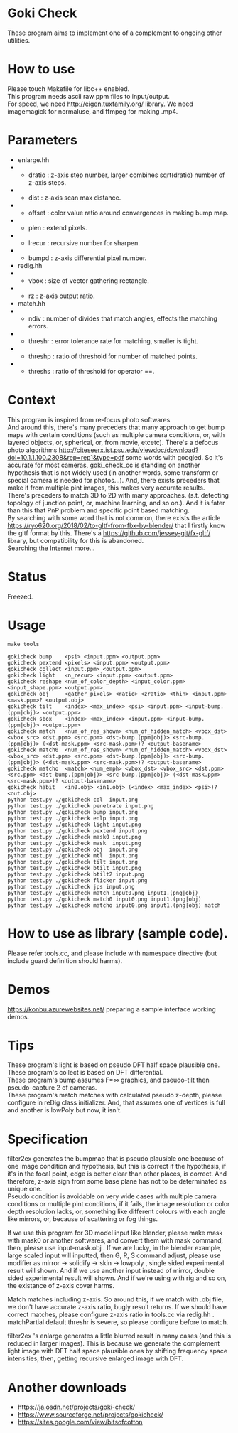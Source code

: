 # Goki Check
These program aims to implement one of a complement to ongoing other utilities.

# How to use
Please touch Makefile for libc++ enabled.  
This program needs ascii raw ppm files to input/output.  
For speed, we need http://eigen.tuxfamily.org/ library.
We need imagemagick for normaluse, and ffmpeg for making .mp4.

# Parameters
* enlarge.hh
* * dratio  : z-axis step number, larger combines sqrt(dratio) number of z-axis steps.
* * dist    : z-axis scan max distance.
* * offset  : color value ratio around convergences in making bump map.
* * plen    : extend pixels.
* * lrecur  : recursive number for sharpen.
* * bumpd   : z-axis differential pixel number.
* redig.hh
* * vbox : size of vector gathering rectangle.
* * rz   : z-axis output ratio.
* match.hh
* * ndiv    : number of divides that match angles, effects the matching errors.
* * threshr : error tolerance rate for matching, smaller is tight.
* * threshp : ratio of threshold for number of matched points.
* * threshs : ratio of threshold for operator ==.

# Context
This program is inspired from re-focus photo softwares.  
And around this, there's many preceders that many approach to get bump maps with certain conditions
(such as multiple camera conditions, or, with layered objects, or, spherical, or, from movie, etcetc).
There's a defocus photo algorithms http://citeseerx.ist.psu.edu/viewdoc/download?doi=10.1.1.100.2308&rep=rep1&type=pdf some words with googled. So it's accurate for most cameras, goki_check_cc is standing on another hypothesis that is not widely used (in another words, some transform or special camera is needed for photos...). And, there exists preceders that make it from multiple pint images, this makes very accurate results.  
There's preceders to match 3D to 2D with many approaches. (s.t. detecting topology of junction point, or, machine learning, and so on.). And it is fater than this that PnP problem and specific point based matching.  
By searching with some word that is not common, there exists the article https://ryo620.org/2018/02/to-gltf-from-fbx-by-blender/ that I firstly know the gltf format by this. There's a https://github.com/jessey-git/fx-gltf/ library, but compatibility for this is abandoned.  
Searching the Internet more...

# Status
Freezed.

# Usage
    make tools
    
    gokicheck bump    <psi> <input.ppm> <output.ppm>
    gokicheck pextend <pixels> <input.ppm> <output.ppm>
    gokicheck collect <input.ppm> <output.ppm>
    gokicheck light   <n_recur> <input.ppm> <output.ppm>
    gokicheck reshape <num_of_color_depth> <input_color.ppm> <input_shape.ppm> <output.ppm>
    gokicheck obj     <gather_pixels> <ratio> <zratio> <thin> <input.ppm> <mask.ppm>? <output.obj>
    gokicheck tilt    <index> <max_index> <psi> <input.ppm> <input-bump.(ppm|obj)> <output.ppm>
    gokicheck sbox    <index> <max_index> <input.ppm> <input-bump.(ppm|obj)> <output.ppm>
    gokicheck match   <num_of_res_shown> <num_of_hidden_match> <vbox_dst> <vbox_src> <dst.ppm> <src.ppm> <dst-bump.(ppm|obj)> <src-bump.(ppm|obj)> (<dst-mask.ppm> <src-mask.ppm>)? <output-basename>
    gokicheck match0  <num_of_res_shown> <num_of_hidden_match> <vbox_dst> <vbox_src> <dst.ppm> <src.ppm> <dst-bump.(ppm|obj)> <src-bump.(ppm|obj)> (<dst-mask.ppm> <src-mask.ppm>)? <output-basename>
    gokicheck matcho  <match> <num_emph> <vbox_dst> <vbox_src> <dst.ppm> <src.ppm> <dst-bump.(ppm|obj)> <src-bump.(ppm|obj)> (<dst-mask.ppm> <src-mask.ppm>)? <output-basename>
    gokicheck habit   <in0.obj> <in1.obj> (<index> <max_index> <psi>)? <out.obj>
    python test.py ./gokicheck col  input.png
    python test.py ./gokicheck penetrate input.png
    python test.py ./gokicheck bump input.png
    python test.py ./gokicheck enlp input.png
    python test.py ./gokicheck light input.png
    python test.py ./gokicheck pextend input.png
    python test.py ./gokicheck mask0 input.png
    python test.py ./gokicheck mask  input.png
    python test.py ./gokicheck obj  input.png
    python test.py ./gokicheck mtl  input.png
    python test.py ./gokicheck tilt input.png
    python test.py ./gokicheck btilt input.png
    python test.py ./gokicheck btilt2 input.png
    python test.py ./gokicheck flicker input.png
    python test.py ./gokicheck jps input.png
    python test.py ./gokicheck match input0.png input1.(png|obj)
    python test.py ./gokicheck match0 input0.png input1.(png|obj)
    python test.py ./gokicheck matcho input0.png input1.(png|obj) match

# How to use as library (sample code).
Please refer tools.cc, and please include with namespace directive (but include guard definition should harms).

# Demos
https://konbu.azurewebsites.net/ preparing a sample interface working demos.

# Tips
These program's light is based on pseudo DFT half space plausible one.  
These program's collect is based on DFT differential.  
These program's bump assumes F=∞ graphics, and pseudo-tilt then pseudo-capture 2 of cameras.   
These program's match matches with calculated pseudo z-depth, please configure in reDig class initializer. And, that assumes one of vertices is full and another is lowPoly but now, it isn't.

# Specification
filter2ex generates the bumpmap that is pseudo plausible one because of one image condition and hypothesis, but this is correct if the hypothesis, if it's in the focal point, edge is better clear than other places, is correct. And therefore, z-axis sign from some base plane has not to be determinated as unique one.  
Pseudo condition is avoidable on very wide cases with multiple camera conditions or multiple pint conditions,
if it fails, the image resolution or color depth resolution lacks, or, something like different colours with each angle like mirrors, or, because of scattering or fog things.  

If we use this program for 3D model input like blender, please make mask with mask0 or another softwares, and convert them
with mask command, then, please use input-mask.obj . If we are lucky, in the blender example, large scaled input will inputted,
then G, R, S command adjust, please use modifier as mirror -> solidify -> skin -> lowpoly , single sided experimental result
will shown. And if we use another input instead of mirror, double sided experimental result will shown.
And if we're using with rig and so on, the existance of z-axis cover harms.

Match matches including z-axis. So around this, if we match with .obj file, we don't have accurate z-axis ratio, bugly result returns.
If we should have correct matches, please configure z-axis ratio in tools.cc via redig.hh .
matchPartial default threshr is severe, so please configure before to match.

filter2ex 's enlarge generates a little blurred result in many cases (and this is reduced in larger images).
This is because we generate the complement light image with DFT half space plausible ones by shifting frequency space intensities, then, getting recursive enlarged image with DFT.

# Another downloads
* https://ja.osdn.net/projects/goki-check/
* https://www.sourceforge.net/projects/gokicheck/
* https://sites.google.com/view/bitsofcotton

